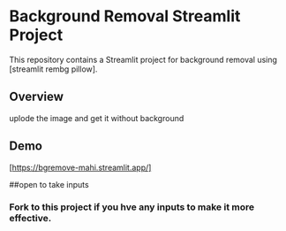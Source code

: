 # Background Removal Streamlit Project

This repository contains a Streamlit project for background removal using [streamlit
rembg
pillow].

## Overview

uplode the image and get it without background

## Demo

[https://bgremove-mahi.streamlit.app/]

##open to take inputs
### Fork to this project if you hve any inputs to make it more effective.

